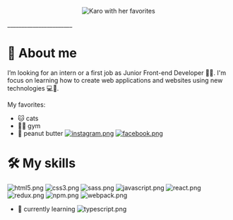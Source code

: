 <p align="center">
  <img src="https://i.postimg.cc/3NNRLdqv/karo-readme.png" alt="Karo with her favorites"/>
</p>
_______________________

👧 About me
============
I’m looking for an intern or a first job as Junior Front-end Developer 👩‍💻. 
I'm focus on learning how to create web applications and websites using new technologies 💻📲.

My favorites:
- 🐱 cats
- 🏋️‍♀️ gym
- 🥜 peanut butter [![instagram.png](https://i.postimg.cc/br4z3Lb7/instagram.png)](https://www.instagram.com/kocham.maslo.orzechowe/) [![facebook.png](https://i.postimg.cc/FsBw27Yx/facebook.png)](https://www.facebook.com/kochammasloorzechowe/)

🛠 My skills
============
![html5.png](https://i.postimg.cc/HsXsZ4Nm/icons8-html-5-48.png)
![css3.png](https://i.postimg.cc/25NgTMtd/icons8-css3-48.png)
![sass.png](https://i.postimg.cc/fRnHhXvD/icons8-sass-48.png)
![javascript.png](https://i.postimg.cc/ydMRShxN/icons8-javascript-48.png)
![react.png](https://i.postimg.cc/4dQKnDDW/icons8-react-native-48.png)
![redux.png](https://i.postimg.cc/QN6tPJhK/icons8-redux-48.png)
![npm.png](https://i.postimg.cc/C5jVF09K/icons8-npm-48.png)
![webpack.png](https://i.postimg.cc/d01bXrBn/webpack-original-logo-icon-146300.png)

- 🌱 currently learning ![typescript.png](https://i.postimg.cc/26RcCWY4/icons8-typescript-48.png)

